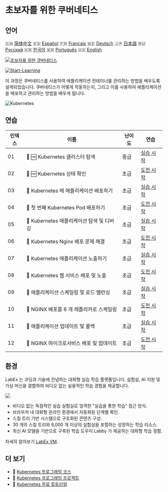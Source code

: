 # 초보자를 위한 쿠버네티스

## 언어

🇨🇳 [简体中文](README_zh.md) 🇪🇸 [Español](README_es.md) 🇫🇷 [Français](README_fr.md) 🇩🇪 [Deutsch](README_de.md) 🇯🇵 [日本語](README_ja.md) 🇷🇺 [Русский](README_ru.md) 🇰🇷 [한국어](README_ko.md) 🇧🇷 [Português](README_pt.md) 🇺🇸 [English](README.md) 

[![초보자를 위한 쿠버네티스](https://cover-creator.labex.io/kubernetes-for-beginners.png?lang=ko)](https://labex.io/ko/courses/kubernetes-for-beginners)

[![Start-Learning](https://img.shields.io/badge/Start-Learning-whitesmoke?style=for-the-badge)](https://labex.io/ko/courses/kubernetes-for-beginners)

이 과정은 쿠버네티스를 사용하여 애플리케이션 컨테이너를 관리하는 방법을 배우도록 설계되었습니다. 쿠버네티스가 어떻게 작동하는지, 그리고 이를 사용하여 애플리케이션을 배포하고 관리하는 방법을 배우게 됩니다.

![Kubernetes](https://img.shields.io/badge/Kubernetes-whitesmoke?style=for-the-badge&logo=kubernetes)


## 연습

|   인덱스 | 이름                                       | 난이도   | 연습                                                                                                                              |
|----------|--------------------------------------------|----------|-----------------------------------------------------------------------------------------------------------------------------------|
|       01 | 📖 🆓 Kubernetes 클러스터 탐색             | 중급     | <a target='_blank' href='https://labex.io/ko/tutorials/kubernetes-explore-the-kubernetes-cluster-434519'>실습 시작</a>            |
|       02 | 🎯 🆓 Kubernetes 상태 확인                 | 초급     | <a target='_blank' href='https://labex.io/ko/labs/kubernetes-check-kubernetes-status-434775'>도전 시작</a>                        |
|       03 | 📖  Kubernetes 에 애플리케이션 배포하기    | 초급     | <a target='_blank' href='https://labex.io/ko/tutorials/kubernetes-deploy-applications-on-kubernetes-434644'>실습 시작</a>         |
|       04 | 🎯  첫 번째 Kubernetes Pod 배포하기        | 초급     | <a target='_blank' href='https://labex.io/ko/tutorials/kubernetes-launch-your-first-kubernetes-pod-434769'>도전 시작</a>          |
|       05 | 📖  Kubernetes 애플리케이션 탐색 및 디버깅 | 초급     | <a target='_blank' href='https://labex.io/ko/tutorials/kubernetes-explore-and-debug-kubernetes-applications-434645'>실습 시작</a> |
|       06 | 🎯  Kubernetes Nginx 배포 문제 해결        | 초급     | <a target='_blank' href='https://labex.io/ko/labs/kubernetes-troubleshoot-kubernetes-nginx-deployment-434782'>도전 시작</a>       |
|       07 | 📖  Kubernetes 애플리케이션 노출하기       | 초급     | <a target='_blank' href='https://labex.io/ko/tutorials/kubernetes-expose-kubernetes-applications-434647'>실습 시작</a>            |
|       08 | 🎯  Kubernetes 웹 서비스 배포 및 노출      | 초급     | <a target='_blank' href='https://labex.io/ko/labs/kubernetes-deploy-and-expose-kubernetes-web-services-434804'>도전 시작</a>      |
|       09 | 📖  애플리케이션 스케일링 및 로드 밸런싱   | 초급     | <a target='_blank' href='https://labex.io/ko/tutorials/kubernetes-scale-and-load-balance-applications-434648'>실습 시작</a>       |
|       10 | 🎯  NGINX 배포를 6 개 레플리카로 스케일링  | 초급     | <a target='_blank' href='https://labex.io/ko/labs/kubernetes-scale-nginx-deployment-to-six-replicas-434818'>도전 시작</a>         |
|       11 | 📖  애플리케이션 업데이트 및 롤백          | 초급     | <a target='_blank' href='https://labex.io/ko/tutorials/kubernetes-update-and-rollback-applications-434649'>실습 시작</a>          |
|       12 | 🎯  NGINX 마이크로서비스 배포 및 업데이트  | 초급     | <a target='_blank' href='https://labex.io/ko/tutorials/kubernetes-deploy-and-update-nginx-microservice-434821'>도전 시작</a>      |

## 환경

LabEx 는 코딩과 기술에 전념하는 대화형 실습 학습 플랫폼입니다. 실험실, AI 지원 및 가상 머신을 결합하여 비디오 없는 실용적인 학습 경험을 제공합니다.

![](https://tutorial-screenshot.getvm.io/images/vm-1725247253.png)

- 비디오 없는 독점적인 실습 실험실로 엄격한 "실습을 통한 학습" 접근 방식.
- 브라우저 내 대화형 온라인 환경에서 자동화된 단계별 확인.
- 스킬 트리 기반 시스템으로 구조화된 콘텐츠 구성.
- 30 개의 스킬 트리와 6,000 개 이상의 실험실을 포함하는 성장하는 학습 리소스.
- 최신 AI 모델을 기반으로 구축된 학습 도우미 Labby 가 제공하는 대화형 학습 경험.

자세히 알아보기 [LabEx VM](https://support.labex.io/using-labex/virtual-machine).

## 더 보기

- 🔗 [Kubernetes 프로그래밍 코스](https://github.com/labex-labs/awesome-programming-courses)
- 🔗 [Kubernetes 프로그래밍 프로젝트](https://github.com/labex-labs/awesome-programming-projects)
- 🔗 [Kubernetes 무료 튜토리얼](https://github.com/labex-labs/kubernetes-free-tutorials)

